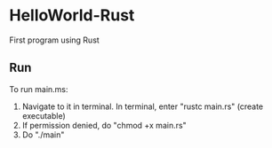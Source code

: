 # HelloWorld-Rust #

First program using Rust


## Run ## 
To run main.ms:
1. Navigate to it in terminal. In terminal, enter "rustc main.rs" (create executable)
2. If permission denied, do "chmod +x main.rs"
3. Do "./main" 
